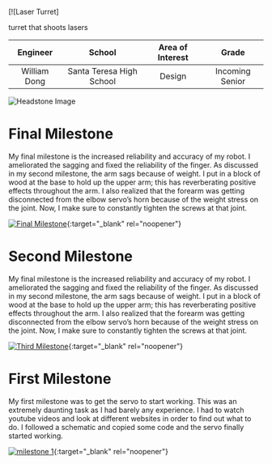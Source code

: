 ﻿[![Laser Turret]
 
 turret that shoots lasers

| **Engineer** | **School** | **Area of Interest** | **Grade** |
|:--:|:--:|:--:|:--:|
| William Dong | Santa Teresa High School | Design | Incoming Senior

![Headstone Image](https://bluestampengineering.com/wp-content/uploads/2016/05/improve.jpg)
  
# Final Milestone
My final milestone is the increased reliability and accuracy of my robot. I ameliorated the sagging and fixed the reliability of the finger. As discussed in my second milestone, the arm sags because of weight. I put in a block of wood at the base to hold up the upper arm; this has reverberating positive effects throughout the arm. I also realized that the forearm was getting disconnected from the elbow servo’s horn because of the weight stress on the joint. Now, I make sure to constantly tighten the screws at that joint. 

[![Final Milestone](https://res.cloudinary.com/marcomontalbano/image/upload/v1612573869/video_to_markdown/images/youtube--F7M7imOVGug-c05b58ac6eb4c4700831b2b3070cd403.jpg )](https://www.youtube.com/watch?v=F7M7imOVGug&feature=emb_logo "Final Milestone"){:target="_blank" rel="noopener"}

# Second Milestone
My final milestone is the increased reliability and accuracy of my robot. I ameliorated the sagging and fixed the reliability of the finger. As discussed in my second milestone, the arm sags because of weight. I put in a block of wood at the base to hold up the upper arm; this has reverberating positive effects throughout the arm. I also realized that the forearm was getting disconnected from the elbow servo’s horn because of the weight stress on the joint. Now, I make sure to constantly tighten the screws at that joint.

[![Third Milestone](https://res.cloudinary.com/marcomontalbano/image/upload/v1612574014/video_to_markdown/images/youtube--y3VAmNlER5Y-c05b58ac6eb4c4700831b2b3070cd403.jpg)](https://www.youtube.com/watch?v=y3VAmNlER5Y&feature=emb_logo "Second Milestone"){:target="_blank" rel="noopener"}
# First Milestone
  

My first milestone was to get the servo to start working. This was an extremely daunting task as I had barely any experience. I had to watch youtube videos and look at different websites in order to find out what to do. I followed a schematic and copied some code and the servo finally started working. 

[![milestone 1](https://res.cloudinary.com/marcomontalbano/image/upload/v1657552156/video_to_markdown/images/youtube--6a0MWJREZKs-c05b58ac6eb4c4700831b2b3070cd403.jpg)](https://www.youtube.com/watch?v=6a0MWJREZKs&feature=youtu.be "milestone 1"){:target="_blank" rel="noopener"}

